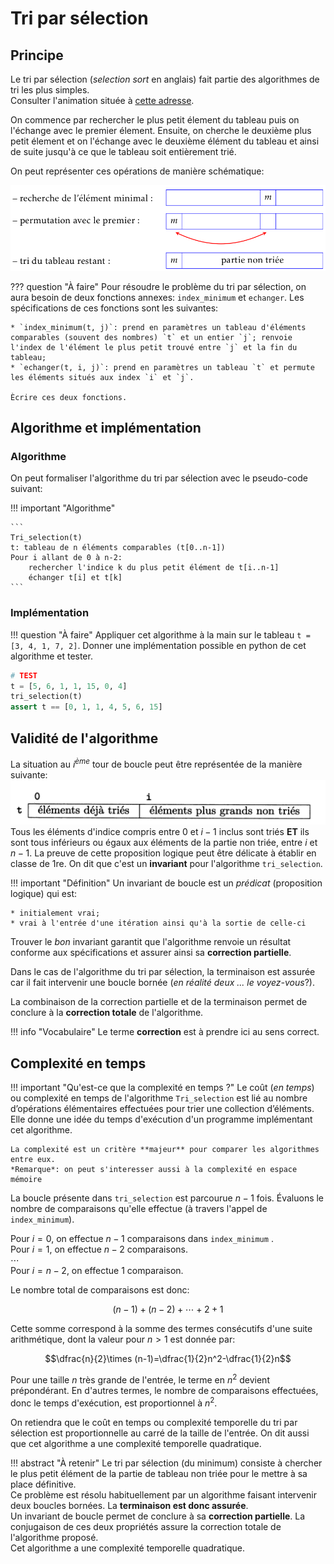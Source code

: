 Tri par sélection
=============

## Principe

Le tri par sélection (*selection sort* en anglais) fait partie des algorithmes de tri les plus simples.  
Consulter l'animation située à [cette adresse](https://tube-outremer.beta.education.fr/videos/watch/7fefca67-d719-467d-bb59-e298f8f8401a).  

On commence par rechercher le plus petit élement du tableau puis on l'échange avec le premier élement. Ensuite, on cherche le deuxième plus petit élement et on l'échange avec le deuxième élément du tableau et ainsi de suite jusqu'à ce que le tableau soit entièrement trié.  

On peut représenter ces opérations de manière schématique:  

![operations](img/operations_tri_sel.png)

??? question "À faire"
    Pour résoudre le problème du tri par sélection, on aura besoin de deux fonctions annexes: `index_minimum` et `echanger`. Les spécifications de ces fonctions sont les suivantes:  
    
    * `index_minimum(t, j)`: prend en paramètres un tableau d'éléments comparables (souvent des nombres) `t` et un entier `j`; renvoie l'index de l'élément le plus petit trouvé entre `j` et la fin du tableau;
    * `echanger(t, i, j)`: prend en paramètres un tableau `t` et permute les éléments situés aux index `i` et `j`.
    
    Ècrire ces deux fonctions.

## Algorithme et implémentation

### Algorithme

On peut formaliser l'algorithme du tri par sélection avec le pseudo-code suivant:  

!!! important "Algorithme"
    
    ```
    Tri_selection(t)
    t: tableau de n éléments comparables (t[0..n-1])
    Pour i allant de 0 à n-2:
        rechercher l'indice k du plus petit élément de t[i..n-1]
        échanger t[i] et t[k]
    ```

### Implémentation

!!! question "À faire"
    Appliquer cet algorithme à la main sur le tableau `t = [3, 4, 1, 7, 2]`. Donner une implémentation possible en python de cet algorithme et tester.


```python
# TEST
t = [5, 6, 1, 1, 15, 0, 4]
tri_selection(t)
assert t == [0, 1, 1, 4, 5, 6, 15]
```

## Validité de l'algorithme

La situation au $i^{ème}$ tour de boucle peut être représentée de la manière suivante:
![tableau](img/trisel.png)
Tous les éléments d'indice compris entre 0 et $i-1$ inclus sont triés **ET** ils sont tous inférieurs ou égaux aux éléments de la partie non triée, entre $i$ et $n-1$. La preuve de cette proposition logique peut être délicate à établir en classe de 1re. On dit que c'est un **invariant** pour l'algorithme `tri_selection`.  

!!! important "Définition"
    Un invariant de boucle est un *prédicat* (proposition logique) qui est:  
    
    * initialement vrai;
    * vrai à l'entrée d'une itération ainsi qu'à la sortie de celle-ci
    

Trouver le *bon* invariant garantit que l'algorithme renvoie un résultat conforme aux spécifications et assurer ainsi sa **correction partielle**.  

Dans le cas de l'algorithme du tri par sélection, la terminaison est assurée car il fait intervenir une boucle bornée (*en réalité deux ... le voyez-vous*?).  

La combinaison de la correction partielle et de la terminaison permet de conclure à la **correction totale** de l'algorithme.

!!! info "Vocabulaire"
    Le terme **correction** est à prendre ici au sens correct. 

## Complexité en temps

!!! important "Qu'est-ce que la complexité en temps ?"
    Le coût (*en temps*) ou complexité en temps de l'algorithme `Tri_selection` est lié au nombre d’opérations élémentaires effectuées pour trier une collection d’éléments. Elle donne une idée du temps d'exécution d'un programme implémentant cet algorithme.  
    
    La complexité est un critère **majeur** pour comparer les algorithmes entre eux.  
    *Remarque*: on peut s'interesser aussi à la complexité en espace mémoire

La boucle présente dans `tri_selection` est parcourue $n-1$ fois. Évaluons le nombre de comparaisons qu'elle effectue (à travers l'appel de `index_minimum`).

Pour $i=0$, on effectue $n-1$ comparaisons dans `index_minimum` .  
Pour $i=1$, on effectue $n-2$ comparaisons.  
$\cdots$  
Pour $i=n-2$, on effectue 1 comparaison.  

Le nombre total de comparaisons est donc:  

$$(n-1)+(n-2)+\cdots +2+1$$

Cette somme correspond à la somme des termes consécutifs d'une suite arithmétique, dont la valeur pour $n>1$ est donnée par:

$$\dfrac{n}{2}\times (n-1)=\dfrac{1}{2}n^2-\dfrac{1}{2}n$$

Pour une taille $n$ très grande de l'entrée, le terme en $n^2$ devient prépondérant. En d'autres termes, le nombre de comparaisons effectuées, donc le temps d'exécution, est proportionnel à $n^2$.  

On retiendra que le coût en temps ou complexité temporelle du tri par sélection est proportionnelle au carré de la taille de l'entrée. On dit aussi que cet algorithme a une complexité temporelle quadratique.  

!!! abstract "À retenir"
    Le tri par sélection (du minimum) consiste à chercher le plus petit élément de la partie de tableau non triée pour le mettre à sa place définitive.  
    Ce problème est résolu habituellement par un algorithme faisant intervenir deux boucles bornées. La **terminaison est donc assurée**.  
    Un invariant de boucle permet de conclure à sa **correction partielle**. La conjugaison de ces deux propriétés assure la correction totale de l'algorithme proposé.  
    Cet algorithme a une complexité temporelle quadratique.
